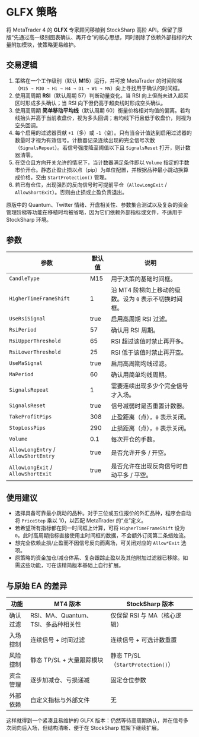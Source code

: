# GLFX 策略

将 MetaTrader 4 的 **GLFX** 专家顾问移植到 StockSharp 高阶 API。保留了原版“先通过高一级别图表确认、再开仓”的核心思想，同时剔除了依赖外部指标的大量附加模块，使策略更易维护。

## 交易逻辑

1. 策略在一个工作级别（默认 **M15**）运行，并可按 MetaTrader 的时间阶梯（`M15 → M30 → H1 → H4 → D1 → W1 → MN`）向上寻找用于确认的时间框。
2. 使用高周期 **RSI**（默认周期 57）判断动量变化。当 RSI 向上但尚未进入超买区时形成多头确认；当 RSI 向下但仍高于超卖线时形成空头确认。
3. 使用高周期 **简单移动平均线**（默认周期 60）衡量价格相对均值的偏离。若均线抬头并高于当前收盘价，视为多头回调；若均线下行且低于收盘价，则视为空头回调。
4. 每个启用的过滤器贡献 `+1`（多）或 `-1`（空）。只有当合计值达到启用过滤器的数量时才视为有效信号。计数器记录连续出现的完全信号次数（`SignalsRepeat`）。若信号强度降至阈值以下且 `SignalsReset` 打开，则计数器清零。
5. 在空仓且方向开关允许的情况下，当计数器满足条件即以 `Volume` 指定的手数市价开仓。静态止盈止损以点（pip）为单位配置，并根据品种最小跳动换算成价格，交由 `StartProtection()` 管理。
6. 若已有仓位，出现强烈的反向信号时可提前平仓（`AllowLongExit` / `AllowShortExit`）。否则由止损或止盈负责退出。

原版中的 Quantum、Twitter 情绪、开盘相关性、参数集合测试以及复杂的资金管理阶梯等功能在移植时均被省略，因为它们依赖外部指标或文件，不适用于 StockSharp 环境。

## 参数

| 参数 | 默认值 | 说明 |
|------|--------|------|
| `CandleType` | M15 | 用于决策的基础时间框。 |
| `HigherTimeFrameShift` | 1 | 沿 MT4 阶梯向上移动的级数。设为 `0` 表示不切换时间框。 |
| `UseRsiSignal` | true | 启用高周期 RSI 过滤。 |
| `RsiPeriod` | 57 | 确认用 RSI 周期。 |
| `RsiUpperThreshold` | 65 | RSI 超过该值时禁止再开多。 |
| `RsiLowerThreshold` | 25 | RSI 低于该值时禁止再开空。 |
| `UseMaSignal` | true | 启用高周期均线过滤。 |
| `MaPeriod` | 60 | 确认用简单均线周期。 |
| `SignalsRepeat` | 1 | 需要连续出现多少个完全信号才入场。 |
| `SignalsReset` | true | 信号减弱时是否重置计数器。 |
| `TakeProfitPips` | 308 | 止盈距离（点），`0` 表示关闭。 |
| `StopLossPips` | 290 | 止损距离（点），`0` 表示关闭。 |
| `Volume` | 0.1 | 每次开仓的手数。 |
| `AllowLongEntry` / `AllowShortEntry` | true | 是否允许开多 / 开空。 |
| `AllowLongExit` / `AllowShortExit` | true | 是否允许在出现反向信号时自动平多 / 平空。 |

## 使用建议

- 选择具备可靠最小跳动的品种。对于三位或五位报价的外汇品种，程序会自动将 `PriceStep` 乘以 10，以匹配 MetaTrader 的“点”定义。
- 若希望所有指标都在同一时间框上计算，可将 `HigherTimeFrameShift` 设为 `0`。此时高周期指标直接使用主时间框的数据，不会额外订阅第二条蜡烛流。
- 想完全依赖止损/止盈而不因信号反向而离场，可关闭对应的 `Allow*Exit` 选项。
- 原策略的资金加仓/减仓体系、复杂跟踪止盈以及其他附加过滤器已移除。如需这些功能，可在该精简版本基础上自行扩展。

## 与原始 EA 的差异

| 功能 | MT4 版本 | StockSharp 版本 |
|------|-----------|-----------------|
| 确认过滤 | RSI、MA、Quantum、TSI、多品种相关性 | 仅保留 RSI 与 MA（核心逻辑） |
| 入场控制 | 连续信号 + 时间过滤 | 连续信号 + 可选计数重置 |
| 风险控制 | 静态 TP/SL + 大量跟踪模块 | 静态 TP/SL（`StartProtection()`） |
| 资金管理 | 逐步加减仓、亏损递减 | 固定仓位参数 |
| 外部依赖 | 自定义指标与外部文件 | 无 |

这样就得到一个紧凑且易维护的 GLFX 版本：仍然等待高周期确认，并在信号多次同向后入场，但结构清晰、便于在 StockSharp 框架下继续扩展。
